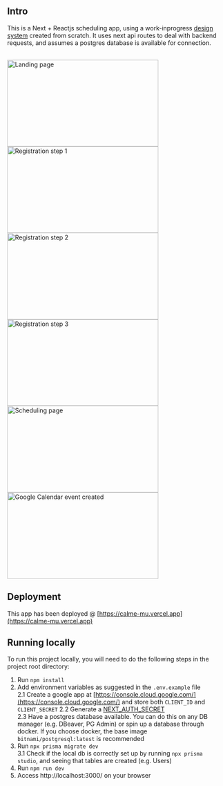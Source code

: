 ## Intro

This is a Next + Reactjs scheduling app, using a work-inprogress [design system](https://www.npmjs.com/package/@celoco-ui/react) created from scratch. It uses next api routes to deal with backend requests, and assumes a postgres database is available for connection.

<br />

<img src="https://i.ibb.co/fxH9PxZ/Screenshot-2023-09-05-at-10-47-58.jpg" alt="Landing page" width="350" height="200"/>
<img src="https://i.ibb.co/CVJxhmD/Screenshot-2023-09-05-at-10-48-55.jpg" alt="Registration step 1" width="350" height="200"/>
<img src="https://i.ibb.co/Hn24262/Screenshot-2023-09-05-at-10-49-08.jpg" alt="Registration step 2" width="350" height="200"/>
<img src="https://i.ibb.co/vJk9Npx/Screenshot-2023-09-05-at-10-49-19.jpg" alt="Registration step 3" width="350" height="200"/> 
<img src="https://i.ibb.co/X3rhx0p/Screenshot-2023-09-05-at-10-52-40.jpg" alt="Scheduling page" width="350" height="200"/>
<img src="https://i.ibb.co/bHnSMgn/Screenshot-2023-09-05-at-10-55-04.jpg" alt="Google Calendar event created" width="350" height="200"/>

<br />

## Deployment

This app has been deployed @
[https://calme-mu.vercel.app](https://calme-mu.vercel.app) <br />

## Running locally

To run this project locally, you will need to do the following steps in the project root directory:

1. Run `npm install`
2. Add environment variables as suggested in the `.env.example` file  
2.1 Create a google app at [https://console.cloud.google.com/](https://console.cloud.google.com/) and store both `CLIENT_ID` and `CLIENT_SECRET`
2.2 Generate a [NEXT_AUTH_SECRET](https://next-auth.js.org/configuration/options#nextauth_secret)  
2.3 Have a postgres database available. You can do this on any DB manager (e.g. DBeaver, PG Admin) or spin up a database through docker. If you choose docker, the base image `bitnami/postgresql:latest` is recommended
3. Run `npx prisma migrate dev`  
3.1 Check if the local db is correctly set up by running `npx prisma studio`, and seeing that tables are created (e.g. Users)
4. Run `npm run dev`
5. Access http://localhost:3000/ on your browser